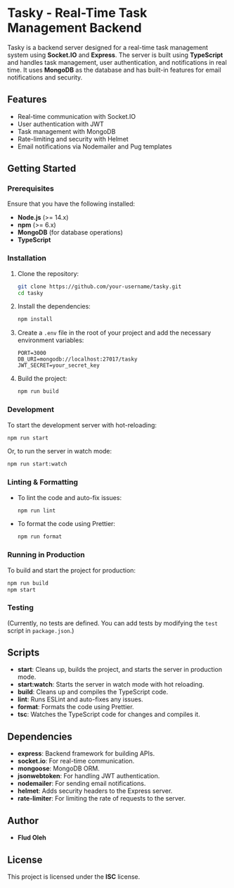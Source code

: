 
# Tasky - Real-Time Task Management Backend

Tasky is a backend server designed for a real-time task management system using **Socket.IO** and **Express**. The server is built using **TypeScript** and handles task management, user authentication, and notifications in real time. It uses **MongoDB** as the database and has built-in features for email notifications and security.

## Features

- Real-time communication with Socket.IO
- User authentication with JWT
- Task management with MongoDB
- Rate-limiting and security with Helmet
- Email notifications via Nodemailer and Pug templates

## Getting Started

### Prerequisites

Ensure that you have the following installed:

- **Node.js** (>= 14.x)
- **npm** (>= 6.x)
- **MongoDB** (for database operations)
- **TypeScript**

### Installation

1. Clone the repository:

   ```bash
   git clone https://github.com/your-username/tasky.git
   cd tasky
   ```

2. Install the dependencies:

   ```bash
   npm install
   ```

3. Create a `.env` file in the root of your project and add the necessary environment variables:

   ```
   PORT=3000
   DB_URI=mongodb://localhost:27017/tasky
   JWT_SECRET=your_secret_key
   ```

4. Build the project:

   ```bash
   npm run build
   ```

### Development

To start the development server with hot-reloading:

```bash
npm run start
```

Or, to run the server in watch mode:

```bash
npm run start:watch
```

### Linting & Formatting

- To lint the code and auto-fix issues:

  ```bash
  npm run lint
  ```

- To format the code using Prettier:

  ```bash
  npm run format
  ```

### Running in Production

To build and start the project for production:

```bash
npm run build
npm start
```

### Testing

(Currently, no tests are defined. You can add tests by modifying the `test` script in `package.json`.)

## Scripts

- **start**: Cleans up, builds the project, and starts the server in production mode.
- **start:watch**: Starts the server in watch mode with hot reloading.
- **build**: Cleans up and compiles the TypeScript code.
- **lint**: Runs ESLint and auto-fixes any issues.
- **format**: Formats the code using Prettier.
- **tsc**: Watches the TypeScript code for changes and compiles it.

## Dependencies

- **express**: Backend framework for building APIs.
- **socket.io**: For real-time communication.
- **mongoose**: MongoDB ORM.
- **jsonwebtoken**: For handling JWT authentication.
- **nodemailer**: For sending email notifications.
- **helmet**: Adds security headers to the Express server.
- **rate-limiter**: For limiting the rate of requests to the server.

## Author

- **Flud Oleh**

## License

This project is licensed under the **ISC** license.
